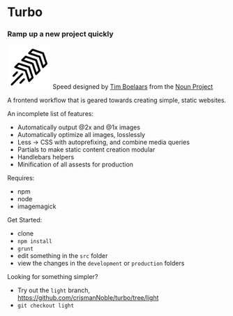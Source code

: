 # Turbo
### Ramp up a new project quickly

<img src='https://raw.githubusercontent.com/crismanNoble/turbo/master/icon_12193.png' width="100">
Speed designed by <a href="http://www.thenounproject.com/timboelaars">Tim Boelaars</a> from the <a href="http://www.thenounproject.com">Noun Project</a>

A frontend workflow that is geared towards creating simple, static websites.

An incomplete list of features:
* Automatically output @2x and @1x images
* Automatically optimize all images, losslessly
* Less -> CSS with autoprefixing, and combine media queries
* Partials to make static content creation modular
* Handlebars helpers
* Minification of all assests for production

Requires:
* npm
* node
* imagemagick

Get Started:
* clone
* `npm install`
* `grunt`
* edit something in the `src` folder
* view the changes in the `development` or `production` folders

Looking for something simpler?
* Try out the `light` branch, https://github.com/crismanNoble/turbo/tree/light
* `git checkout light`

